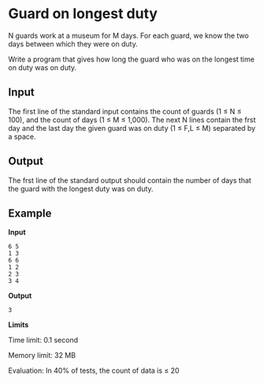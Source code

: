 # Guard on longest duty

N guards work at a museum for M days. For each guard, we know the two days between which they were on duty.

Write a program that gives how long the guard who was on the longest time on duty was on duty.

## Input

The first line of the standard input contains the count of guards (1 $\le$ N $\le$ 100), and the count of days (1 $\le$ M $\le$ 1,000).
The next N lines contain the frst day and the last day the given guard was on duty (1 $\le$ F,L $\le$ M) separated by a space.

## Output

The frst line of the standard output should contain the number of days that the guard with the longest duty was on duty.

## Example

**Input**

```
6 5
1 3
6 6
1 2
2 3
3 4
```

**Output**

```
3
```

**Limits**

Time limit: 0.1 second

Memory limit: 32 MB

Evaluation: In 40% of tests, the count of data is  $\le$ 20
